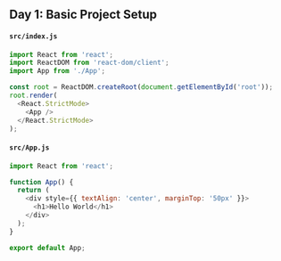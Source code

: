 ## **Day 1: Basic Project Setup**

#### `src/index.js`

```js
import React from 'react';
import ReactDOM from 'react-dom/client';
import App from './App';

const root = ReactDOM.createRoot(document.getElementById('root'));
root.render(
  <React.StrictMode>
    <App />
  </React.StrictMode>
);
```

#### `src/App.js`

```js
import React from 'react';

function App() {
  return (
    <div style={{ textAlign: 'center', marginTop: '50px' }}>
      <h1>Hello World</h1>
    </div>
  );
}

export default App;
```
